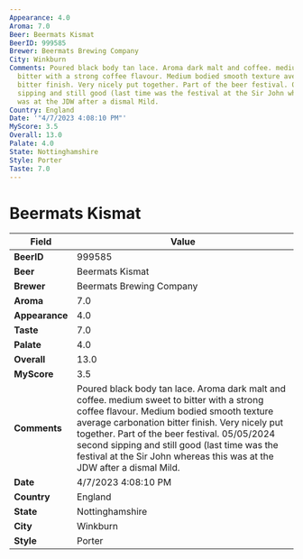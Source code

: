 ```yaml
---
Appearance: 4.0
Aroma: 7.0
Beer: Beermats Kismat
BeerID: 999585
Brewer: Beermats Brewing Company
City: Winkburn
Comments: Poured black body tan lace. Aroma dark malt and coffee. medium sweet to
  bitter with a strong coffee flavour. Medium bodied smooth texture average carbonation
  bitter finish. Very nicely put together. Part of the beer festival. 05/05/2024 second
  sipping and still good (last time was the festival at the Sir John whereas this
  was at the JDW after a dismal Mild.
Country: England
Date: '"4/7/2023 4:08:10 PM"'
MyScore: 3.5
Overall: 13.0
Palate: 4.0
State: Nottinghamshire
Style: Porter
Taste: 7.0
---
```


# Beermats Kismat

| Field         | Value |
|---------------|-------|
| **BeerID** | 999585 |
| **Beer** | Beermats Kismat |
| **Brewer** | Beermats Brewing Company |
| **Aroma** | 7.0 |
| **Appearance** | 4.0 |
| **Taste** | 7.0 |
| **Palate** | 4.0 |
| **Overall** | 13.0 |
| **MyScore** | 3.5 |
| **Comments** | Poured black body tan lace. Aroma dark malt and coffee. medium sweet to bitter with a strong coffee flavour. Medium bodied smooth texture average carbonation bitter finish. Very nicely put together. Part of the beer festival. 05/05/2024 second sipping and still good (last time was the festival at the Sir John whereas this was at the JDW after a dismal Mild. |
| **Date** | 4/7/2023 4:08:10 PM |
| **Country** | England |
| **State** | Nottinghamshire |
| **City** | Winkburn |
| **Style** | Porter |
